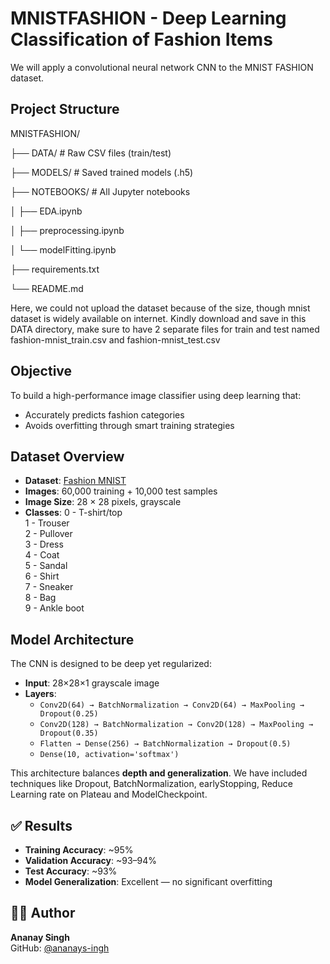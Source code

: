 # MNISTFASHION - Deep Learning Classification of Fashion Items
We will apply a convolutional neural network CNN to the MNIST FASHION dataset.


## Project Structure
MNISTFASHION/

├── DATA/ # Raw CSV files (train/test) 

├── MODELS/ # Saved trained models (.h5)

├── NOTEBOOKS/ # All Jupyter notebooks

│ ├── EDA.ipynb

│ ├── preprocessing.ipynb

│ └── modelFitting.ipynb

├── requirements.txt

└── README.md

Here, we could not upload the dataset because of the size, though mnist dataset is widely available on internet. Kindly download and save in this DATA directory, make sure to have 2 separate files for train and test named fashion-mnist_train.csv and fashion-mnist_test.csv


## Objective
To build a high-performance image classifier using deep learning that:
- Accurately predicts fashion categories
- Avoids overfitting through smart training strategies


## Dataset Overview
- **Dataset**: [Fashion MNIST](https://github.com/zalandoresearch/fashion-mnist)
- **Images**: 60,000 training + 10,000 test samples
- **Image Size**: 28 × 28 pixels, grayscale
- **Classes**:
  0 - T-shirt/top  
  1 - Trouser  
  2 - Pullover  
  3 - Dress  
  4 - Coat  
  5 - Sandal  
  6 - Shirt  
  7 - Sneaker  
  8 - Bag  
  9 - Ankle boot


## Model Architecture
The CNN is designed to be deep yet regularized:

- **Input**: 28×28×1 grayscale image
- **Layers**:
  - `Conv2D(64) → BatchNormalization → Conv2D(64) → MaxPooling → Dropout(0.25)`
  - `Conv2D(128) → BatchNormalization → Conv2D(128) → MaxPooling → Dropout(0.35)`
  - `Flatten → Dense(256) → BatchNormalization → Dropout(0.5)`
  - `Dense(10, activation='softmax')`

This architecture balances **depth and generalization**.
We have included techniques like Dropout, BatchNormalization, earlyStopping, Reduce Learning rate on Plateau and ModelCheckpoint.


## ✅ Results
- **Training Accuracy**: ~95%
- **Validation Accuracy**: ~93–94%
- **Test Accuracy**: ~93%
- **Model Generalization**: Excellent — no significant overfitting


## 👨‍💻 Author
**Ananay Singh**  
GitHub: [@ananays-ingh](https://github.com/ananays-ingh)
